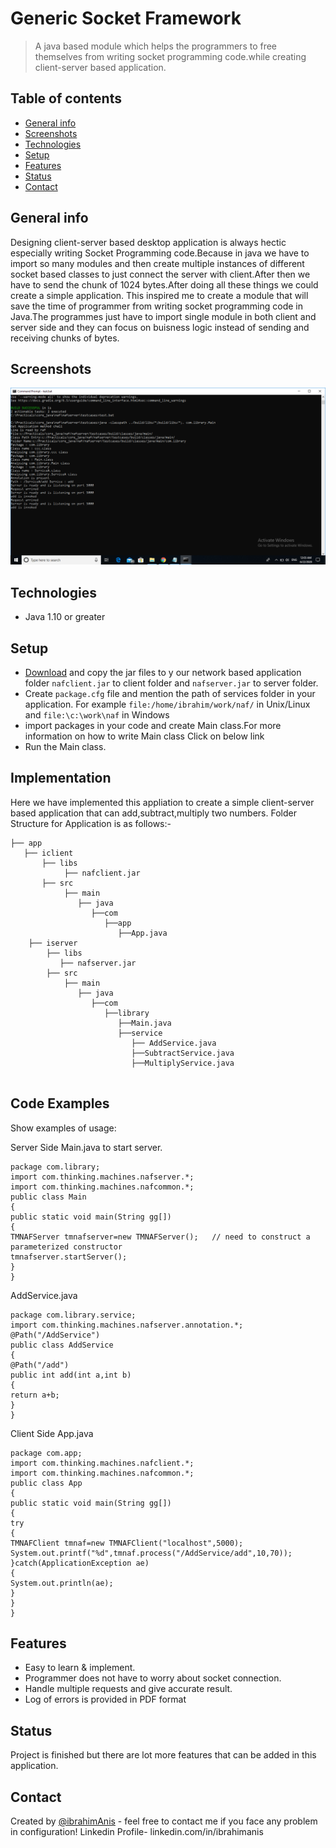 # Generic Socket Framework
> A java based module which helps the programmers to free themselves from writing socket programming code.while creating client-server based application.

## Table of contents
* [General info](#general-info)
* [Screenshots](#screenshots)
* [Technologies](#technologies)
* [Setup](#setup)
* [Features](#features)
* [Status](#status)
* [Contact](#contact)

## General info
Designing client-server based desktop application is always hectic especially writing Socket Programming code.Because in java we have to import so many modules and then create multiple instances of different socket based classes to just connect the server with client.After then we have to send the chunk of 1024 bytes.After doing all these things we could create a simple application.
This inspired me to create a module that will save the time of programmer from writing socket programming code in Java.The programmes just have to import single module in both client and server side and they can focus on buisness logic instead of sending and receiving chunks of bytes. 
## Screenshots
![Example screenshot](./screenshots/server_side.png)

## Technologies
* Java 1.10 or greater

## Setup 
* [Download](https://drive.google.com/drive/folders/1KPqlA9dvWa4CyF0FPudD9ZtxPzr9OdPk?usp=sharing) and copy the jar files to y
our network based application folder
 `nafclient.jar` to client folder  and `nafserver.jar` to server folder.
* Create `package.cfg` file and mention the path of services folder in your application. For example
   `file:/home/ibrahim/work/naf/` in Unix/Linux and `file:\c:\work\naf` in Windows
* import packages in your code and create Main class.For more information on how to write Main class Click on below link
* Run the Main class.

## Implementation
Here we have implemented this appliation to create a simple client-server based application that can add,subtract,multiply two numbers.
Folder Structure for Application is as follows:-

```
├── app
   ├── iclient
       ├── libs
            ├── nafclient.jar
       ├── src
            ├── main
               ├── java
                  ├──com
                     ├──app
                        ├──App.java
    ├── iserver
        ├── libs
           ├── nafserver.jar
        ├── src
            ├── main
               ├── java
                  ├──com
                     ├──library
                        ├──Main.java
                        ├──service
                           ├── AddService.java
                           ├──SubtractService.java
                           ├──MultiplyService.java
        
```


## Code Examples
Show examples of usage:

Server Side Main.java to start server.
```
package com.library;
import com.thinking.machines.nafserver.*;
import com.thinking.machines.nafcommon.*;
public class Main
{
public static void main(String gg[])
{
TMNAFServer tmnafserver=new TMNAFServer();   // need to construct a parameterized constructor
tmnafserver.startServer();
}
}
```

AddService.java

```
package com.library.service;
import com.thinking.machines.nafserver.annotation.*;
@Path("/AddService")
public class AddService
{
@Path("/add")
public int add(int a,int b)
{
return a+b;
}
}
```

Client Side App.java

```
package com.app;
import com.thinking.machines.nafclient.*;
import com.thinking.machines.nafcommon.*;
public class App
{
public static void main(String gg[])
{
try
{
TMNAFClient tmnaf=new TMNAFClient("localhost",5000);
System.out.printf("%d",tmnaf.process("/AddService/add",10,70));
}catch(ApplicationException ae)
{
System.out.println(ae);
}
}
}
```



## Features
* Easy to learn & implement.
* Programmer does not have to worry about socket connection.
* Handle multiple requests and give accurate result.
* Log of errors is provided in PDF format



## Status
Project is finished but there are lot more features that can be added in this application.

## Contact
Created by [@ibrahimAnis]() - feel free to contact me if you face any problem in configuration!
Linkedin Profile- linkedin.com/in/ibrahimanis
